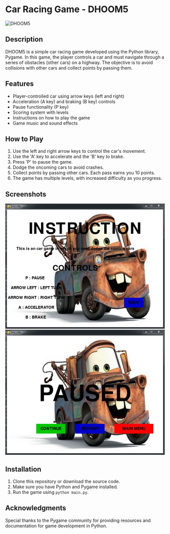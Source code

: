 # Car Racing Game - DHOOM5

![DHOOM5](CAPTURE1.png)

## Description
DHOOM5 is a simple car racing game developed using the Python library, Pygame. In this game, the player controls a car and must navigate through a series of obstacles (other cars) on a highway. The objective is to avoid collisions with other cars and collect points by passing them.

## Features
- Player-controlled car using arrow keys (left and right)
- Acceleration (A key) and braking (B key) controls
- Pause functionality (P key)
- Scoring system with levels
- Instructions on how to play the game
- Game music and sound effects

## How to Play
1. Use the left and right arrow keys to control the car's movement.
2. Use the 'A' key to accelerate and the 'B' key to brake.
3. Press 'P' to pause the game.
4. Dodge the oncoming cars to avoid crashes.
5. Collect points by passing other cars. Each pass earns you 10 points.
6. The game has multiple levels, with increased difficulty as you progress.

## Screenshots
![Gameplay](screenshots/Capture5.png)
![Pause Screen](screenshots/CAPTURE4.png)

## Installation
1. Clone this repository or download the source code.
2. Make sure you have Python and Pygame installed.
3. Run the game using `python main.py`.

## Acknowledgments
Special thanks to the Pygame community for providing resources and documentation for game development in Python.
